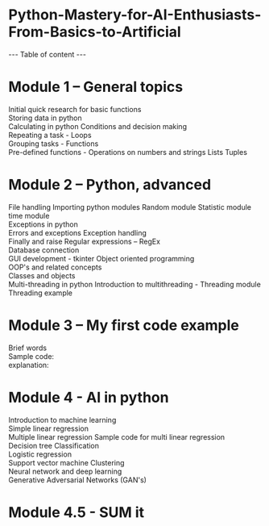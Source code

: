 # Python-Mastery-for-AI-Enthusiasts-From-Basics-to-Artificial 
--- Table of content ---
# Module 1 – General topics	
  Initial quick research for basic functions	
  Storing data in python	
  Calculating in python	
  Conditions and decision making	
  Repeating a task - Loops	
  Grouping tasks - Functions	
  Pre-defined functions - Operations on numbers and strings	
  Lists	
  Tuples	
# Module 2 – Python, advanced	
  File handling	
  Importing python modules
  Random module	
  Statistic module	
  time module	
  Exceptions in python	
  Errors and exceptions	
  Exception handling	
  Finally and raise	
  Regular expressions – RegEx	
  Database connection	
  GUI development - tkinter	
  Object oriented programming	
  OOP's and related concepts	
  Classes and objects	
  Multi-threading in python	
  Introduction to multithreading - Threading module	
  Threading example	
# Module 3 – My first code example	
  Brief words	
  Sample code:	
  explanation:	
# Module 4 - AI in python	
  Introduction to machine learning	
  Simple linear regression	
  Multiple linear regression
  Sample code for multi linear regression	
  Decision tree	
  Classification	
  Logistic regression	
  Support vector machine
  Clustering	
  Neural network and deep learning	
  Generative Adversarial Networks (GAN's)	
# Module 4.5 - SUM it	

